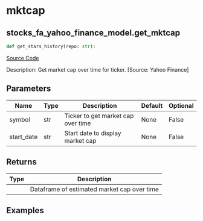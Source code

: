 # mktcap

## stocks_fa_yahoo_finance_model.get_mktcap

```python
def get_stars_history(repo: str):
```
[Source Code](https://github.com/OpenBB-finance/OpenBBTerminal/tree/main/openbb_terminal/stocks/fundamental_analysis/yahoo_finance_model.py#L272)

Description: Get market cap over time for ticker. [Source: Yahoo Finance]

## Parameters

| Name | Type | Description | Default | Optional |
| ---- | ---- | ----------- | ------- | -------- |
| symbol | str | Ticker to get market cap over time | None | False |
| start_date | str | Start date to display market cap | None | False |

## Returns

| Type | Description |
| ---- | ----------- |
|  | Dataframe of estimated market cap over time |

## Examples

